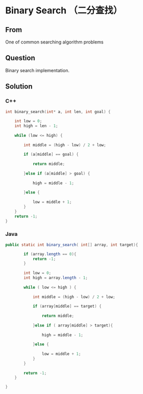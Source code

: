 # Binary Search （二分查找）



## From

One of common searching algorithm problems



## Question

Binary search implementation.



## Solution  



### C++

```c++
int binary_search(int* a, int len, int goal) {
    
    int low = 0;
    int high = len - 1;
    
    while (low <= high) {
        
        int middle = (high - low) / 2 + low;
        
        if (a[middle] == goal) {
          
            return middle;
            
        }else if (a[middle] > goal) {
            
            high = middle - 1;
            
        }else {
            
            low = middle + 1;
        }
    }
    return -1;
}
```


### Java

```java
public static int binary_search( int[] array, int target){

        if (array.length == 0){
            return -1;
        }
    
        int low = 0;
        int high = array.length - 1;
    
        while ( low <= high ) {
    
            int middle = (high - low) / 2 + low;
    
            if (array[middle] == target) {
    
                return middle;
    
            }else if ( array[middle] > target){
    
                high = middle - 1;
    
            }else {
    
                low = middle + 1;
            }
        }
    
        return -1;
    }

}
```
